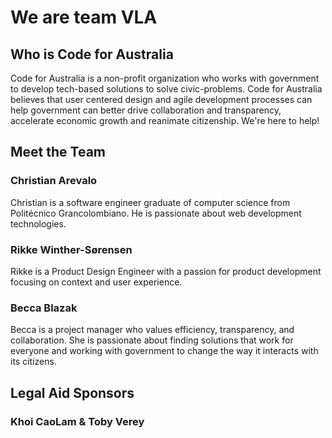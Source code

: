 <h1>We are team VLA</h1>
<h2>Who is Code for Australia</h2>
<p>Code for Australia is a non-profit organization who works with government to develop tech-based solutions to solve civic-problems. Code for Australia believes that user centered design and agile development processes can help government can better drive collaboration and transparency, accelerate economic growth and reanimate citizenship. We're here to help!</p>
<h2>Meet the Team</h2>
<h3>Christian Arevalo</h3>
<p>Christian is a software engineer graduate of computer science from Politécnico Grancolombiano. He is passionate about web development technologies.</p>
<h3>Rikke Winther-Sørensen</h3>
<p>Rikke is a Product Design Engineer with a passion for product development focusing on context and user experience.</p>
<h3>Becca Blazak</h3>
<p>Becca is a project manager who values efficiency, transparency, and collaboration. She is passionate about finding solutions that work for everyone and working with government to change the way it interacts with its citizens.</p>
<h2>Legal Aid Sponsors</h2>
<h3>Khoi CaoLam & Toby Verey</h3>


